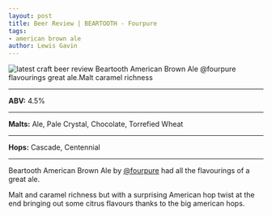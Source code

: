```yaml
---
layout: post
title: Beer Review | BEARTOOTH - Fourpure
tags: 
- american brown ale
author: Lewis Gavin
---
```


![latest craft beer review Beartooth American Brown Ale @fourpure flavourings great ale.Malt caramel richness](https://instagram.fman1-1.fna.fbcdn.net/vp/6a65de5f7eb10ce3d22184e20aee77b5/5C7AAA37/t51.2885-15/sh0.08/e35/p750x750/42773296_896247630585383_64044862439733078_n.jpg?ig_cache_key=MTg4OTE2MjEwMjE5NTc4MTMyMg%3D%3D.2)

***
**ABV:** 4.5%

***
**Malts:**   Ale, Pale Crystal, Chocolate, Torrefied Wheat

***
**Hops:**    Cascade, Centennial

***

Beartooth American Brown Ale by [@fourpure](https://instagram.com/fourpure) had all the flavourings of a great ale.

Malt and caramel richness but with a surprising American hop twist at the end bringing out some citrus flavours thanks to the big american hops.